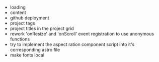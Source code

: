 - loading
- content
- github deployment
- project tags
- project titles in the project grid
- rework 'onResize' and 'onScroll' event registration to use anonymous functions
- try to implement the aspect ration component script into it's corresponding astro file
- make fonts local